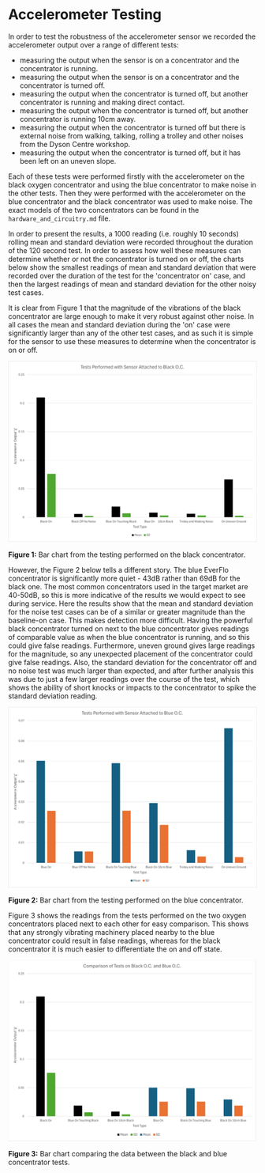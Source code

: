 # Accelerometer Testing

In order to test the robustness of the accelerometer sensor we recorded the accelerometer output over a range of different tests:
- measuring the output when the sensor is on a concentrator and the concentrator is running.
- measuring the output when the sensor is on a concentrator and the concentrator is turned off.
- measuring the output when the concentrator is turned off, but another concentrator is running and making direct contact.
- measuring the output when the concentrator is turned off, but another concentrator is running 10cm away.
- measuring the output when the concentrator is turned off but there is external noise from walking, talking, rolling a trolley and other noises from the Dyson Centre workshop.
- measuring the output when the concentrator is turned off, but it has been left on an uneven slope.

Each of these tests were performed firstly with the accelerometer on the black oxygen concentrator and using the blue concentrator to make noise in the other tests. Then they were performed with the accelerometer on the blue concentrator and the black concentrator was used to make noise. The exact models of the two concentrators can be found in the `hardware_and_circuitry.md` file.

In order to present the results, a 1000 reading (i.e. roughly 10 seconds) rolling mean and standard deviation were recorded throughout the duration of the 120 second test. In order to assess how well these measures can determine whether or not the concentrator is turned on or off, the charts below show the smallest readings of mean and standard deviation that were recorded over the duration of the test for the 'concentrator on' case, and then the largest readings of mean and standard deviation for the other noisy test cases.

It is clear from Figure 1 that the magnitude of the vibrations of the black concentrator are large enough to make it very robust against other noise. In all cases the mean and standard deviation during the 'on' case were significantly larger than any of the other test cases, and as such it is simple for the sensor to use these measures to determine when the concentrator is on or off.

<img src="assets/Black_tests.png" alt="bar chart of black oc tests" width="800"/>

**Figure 1:** Bar chart from the testing performed on the black concentrator.

However, the Figure 2 below tells a different story. The blue EverFlo concentrator is significantly more quiet - 43dB rather than 69dB for the black one. The most common concentrators used in the target market are 40-50dB, so this is more indicative of the results we would expect to see during service. Here the results show that the mean and standard deviation for the noise test cases can be of a similar or greater magnitude than the baseline-on case. This makes detection more difficult. Having the powerful black concentrator turned on next to the blue concentrator gives readings of comparable value as when the blue concentrator is running, and so this could give false readings. Furthermore, uneven ground gives large readings for the magnitude, so any unexpected placement of the concentrator could give false readings. Also, the standard deviation for the concentrator off and no noise test was much larger than expected, and after further analysis this was due to just a few larger readings over the course of the test, which shows the ability of short knocks or impacts to the concentrator to spike the standard deviation reading.

<img src="assets/Blue_tests.png" alt="bar chart of blue oc tests" width="800"/>

**Figure 2:** Bar chart from the testing performed on the blue concentrator.  

Figure 3 shows the readings from the tests performed on the two oxygen concentrators placed next to each other for easy comparison. This shows that any strongly vibrating machinery placed nearby to the blue concentrator could result in false readings, whereas for the black concentrator it is much easier to differentiate the on and off state.

<img src="assets/Blue_and_black_comparison.png" alt="comparison of blue and black tests" width="800"/>

**Figure 3:** Bar chart comparing the data between the black and blue concentrator tests.
